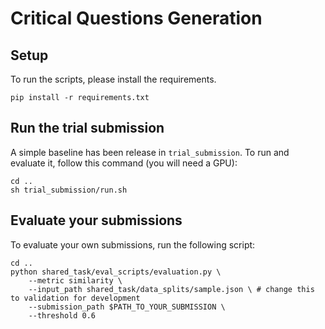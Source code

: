 # Critical Questions Generation

## Setup

To run the scripts, please install the requirements.

```
pip install -r requirements.txt
```

## Run the trial submission

A simple baseline has been release in ```trial_submission```. To run and evaluate it, follow this command (you will need a GPU):

```
cd ..
sh trial_submission/run.sh 
```

## Evaluate your submissions

To evaluate your own submissions, run the following script:

```
cd ..
python shared_task/eval_scripts/evaluation.py \
    --metric similarity \
    --input_path shared_task/data_splits/sample.json \ # change this to validation for development
    --submission_path $PATH_TO_YOUR_SUBMISSION \
    --threshold 0.6 
```
